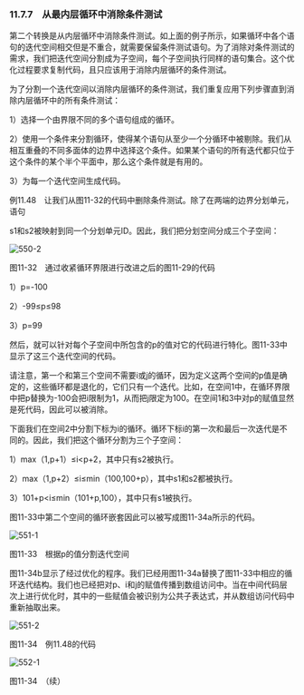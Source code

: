 ### 11.7.7　从最内层循环中消除条件测试

第二个转换是从内层循环中消除条件测试。如上面的例子所示，如果循环中各个语句的迭代空间相交但是不重合，就需要保留条件测试语句。为了消除对条件测试的需求，我们把迭代空间分割成为子空间，每个子空间执行同样的语句集合。这个优化过程要求复制代码，且只应该用于消除内层循环的条件测试。

为了分割一个迭代空间以消除内层循环的条件测试，我们重复应用下列步骤直到消除内层循环中的所有条件测试：

1）选择一个由界限不同的多个语句组成的循环。

2）使用一个条件来分割循环，使得某个语句从至少一个分循环中被剔除。我们从相互重叠的不同多面体的边界中选择这个条件。如果某个语句的所有迭代都只位于这个条件的某个半个平面中，那么这个条件就是有用的。

3）为每一个迭代空间生成代码。

例11.48　让我们从图11-32的代码中删除条件测试。除了在两端的边界分划单元，语句

s1和s2被映射到同一个分划单元ID。因此，我们把分划空间分成三个子空间：

![550-2](../Images/image04963.jpeg)

图11-32　通过收紧循环界限进行改进之后的图11-29的代码

1）p=-100

2）-99≤p≤98

3）p=99

然后，就可以针对每个子空间中所包含的p的值对它的代码进行特化。图11-33中显示了这三个迭代空间的代码。

请注意，第一个和第三个空间不需要i或j的循环，因为定义这两个空间的p值是确定的，这些循环都是退化的，它们只有一个迭代。比如，在空间1中，在循环界限中把p替换为-100会把i限制为1，从而把j限定为100。在空间1和3中对p的赋值显然是死代码，因此可以被消除。

下面我们在空间2中分割下标为i的循环。循环下标i的第一次和最后一次迭代是不同的。因此，我们把这个循环分割为三个子空间：

1）max（1,p+1）≤i<p+2，其中只有s2被执行。

2）max（1,p+2）≤i≤min（100,100+p），其中s1和s2都被执行。

3）101+p<i≤min（101+p,100），其中只有s1被执行。

图11-33中第二个空间的循环嵌套因此可以被写成图11-34a所示的代码。

![551-1](../Images/image04964.jpeg)

图11-33　根据p的值分割迭代空间

图11-34b显示了经过优化的程序。我们已经用图11-34a替换了图11-33中相应的循环迭代结构。我们也已经把对p、i和j的赋值传播到数组访问中。当在中间代码层次上进行优化时，其中的一些赋值会被识别为公共子表达式，并从数组访问代码中重新抽取出来。

![551-2](../Images/image04965.jpeg)

图11-34　例11.48的代码

![552-1](../Images/image04966.jpeg)

图11-34　（续）